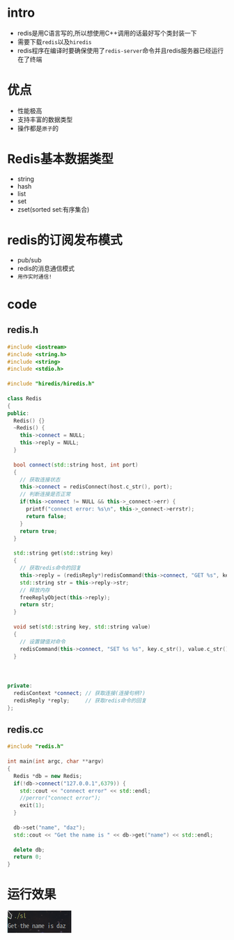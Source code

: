 # intro
- redis是用C语言写的,所以想使用C++调用的话最好写个类封装一下
- 需要下载`redis`以及`hiredis`
- redis程序在编译时要确保使用了`redis-server`命令并且redis服务器已经运行在了终端

# 优点
- 性能极高
- 支持丰富的数据类型
- 操作都是`原子`的

# Redis基本数据类型
- string
- hash
- list
- set
- zset(sorted set:有序集合)

# redis的订阅发布模式
- pub/sub
- redis的消息通信模式
- `用作实时通信!`

# code
## redis.h
```cpp
#include <iostream>
#include <string.h>
#include <string>
#include <stdio.h>

#include "hiredis/hiredis.h"

class Redis
{
public:
  Redis() {}
  ~Redis() {
    this->connect = NULL;
    this->reply = NULL;
  }

  bool connect(std::string host, int port) 
  {
    // 获取连接状态
    this->connect = redisConnect(host.c_str(), port);
    // 判断连接是否正常
    if(this->connect != NULL && this->_connect->err) {
      printf("connect error: %s\n", this->_connect->errstr);
      return false;
    }
    return true;
  }

  std::string get(std::string key)
  {
    // 获取redis命令的回复
    this->reply = (redisReply*)redisCommand(this->connect, "GET %s", key.c_str());
    std::string str = this->reply->str;
    // 释放内存
    freeReplyObject(this->reply);
    return str;
  }

  void set(std::string key, std::string value)
  {
    // 设置键值对命令
    redisCommand(this->connect, "SET %s %s", key.c_str(), value.c_str());
  }



private:
  redisContext *connect; // 获取连接(连接句柄?)
  redisReply *reply;     // 获取redis命令的回复
};
```

## redis.cc
```cpp
#include "redis.h"

int main(int argc, char **argv)
{
  Redis *db = new Redis;
  if(!db->connect("127.0.0.1",6379)) {
    std::cout << "connect error" << std::endl;
    //perror("connect error");
    exit(1);
  }

  db->set("name", "daz");
  std::cout << "Get the name is " << db->get("name") << std::endl;

  delete db;
  return 0;
}
```

# 运行效果
![](https://raw.githubusercontent.com/Daz-3ux-Img/Img-hosting/master/202207161146730.png)